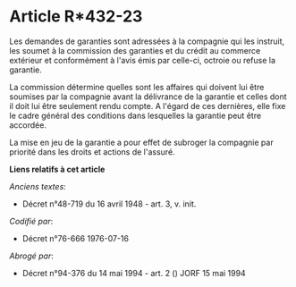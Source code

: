 # Article R*432-23

Les demandes de garanties sont adressées à la compagnie qui les instruit, les soumet à la commission des garanties et du
crédit au commerce extérieur et conformément à l'avis émis par celle-ci, octroie ou refuse la garantie.

La commission détermine quelles sont les affaires qui doivent lui être soumises par la compagnie avant la délivrance de la
garantie et celles dont il doit lui être seulement rendu compte. A l'égard de ces dernières, elle fixe le cadre général des
conditions dans lesquelles la garantie peut être accordée.

La mise en jeu de la garantie a pour effet de subroger la compagnie par priorité dans les droits et actions de l'assuré.

**Liens relatifs à cet article**

_Anciens textes_:

  - Décret n°48-719 du 16 avril 1948 - art. 3, v. init.

_Codifié par_:

  - Décret n°76-666 1976-07-16

_Abrogé par_:

  - Décret n°94-376 du 14 mai 1994 - art. 2 () JORF 15 mai 1994
